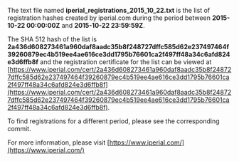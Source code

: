 The text file named **iperial_registrations_2015_10_22.txt** is the list of registration hashes created by iperial.com during the period between **2015-10-22 00:00:00Z** and **2015-10-22 23:59:59Z**.

The SHA 512 hash of the list is **2a436d608273461a960daf8aadc35b8f248727dffc585d62e237497464f39260879ec4b519ee4ae616ce3dd1795b76601ca2f497ff48a34c6afd824e3d6ffb8f** and the registration certificate for the list can be viewed at [https://www.iperial.com/cert/2a436d608273461a960daf8aadc35b8f248727dffc585d62e237497464f39260879ec4b519ee4ae616ce3dd1795b76601ca2f497ff48a34c6afd824e3d6ffb8f](https://www.iperial.com/cert/2a436d608273461a960daf8aadc35b8f248727dffc585d62e237497464f39260879ec4b519ee4ae616ce3dd1795b76601ca2f497ff48a34c6afd824e3d6ffb8f).

To find registrations for a different period, please see the corresponding commit.

For more information, please visit [https://www.iperial.com/](https://www.iperial.com/)
